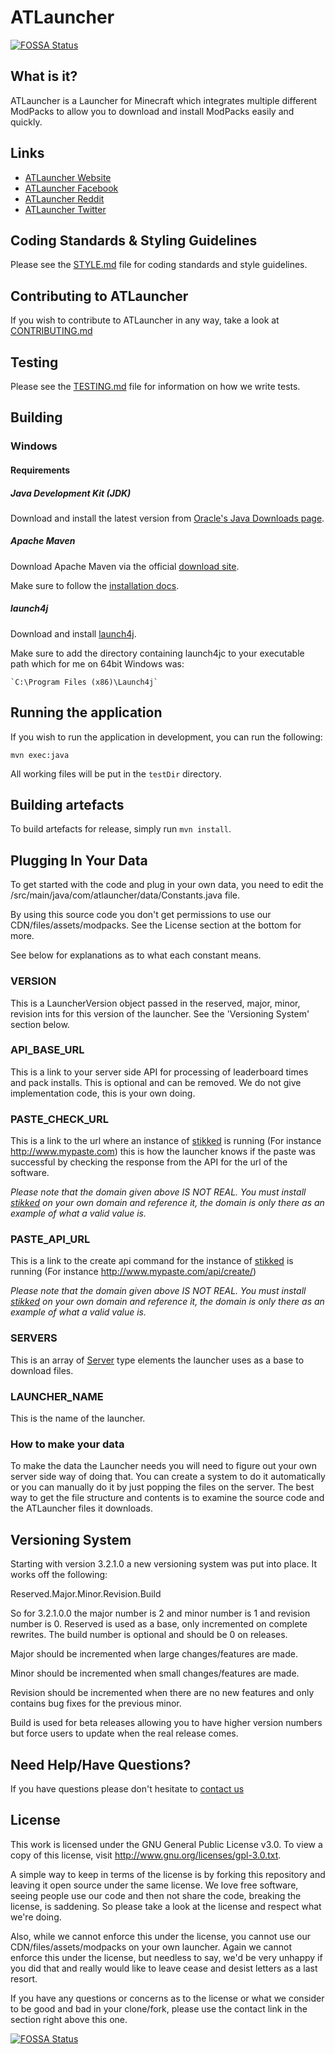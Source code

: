# ATLauncher
[![FOSSA Status](https://app.fossa.io/api/projects/git%2Bgithub.com%2FDev-Osmium%2FATLauncher.svg?type=shield)](https://app.fossa.io/projects/git%2Bgithub.com%2FDev-Osmium%2FATLauncher?ref=badge_shield)


## What is it?

ATLauncher is a Launcher for Minecraft which integrates multiple different ModPacks to allow you to download and install
ModPacks easily and quickly.

## Links

* [ATLauncher Website](https://www.atlauncher.com)
* [ATLauncher Facebook](http://www.facebook.com/ATLauncher)
* [ATLauncher Reddit](http://www.reddit.com/r/ATLauncher)
* [ATLauncher Twitter](http://twitter.com/ATLauncher)

## Coding Standards & Styling Guidelines

Please see the [STYLE.md](STYLE.md) file for coding standards and style guidelines.

## Contributing to ATLauncher

If you wish to contribute to ATLauncher in any way, take a look at [CONTRIBUTING.md](CONTRIBUTING.md)

## Testing

Please see the [TESTING.md](TESTING.md) file for information on how we write tests.

## Building

### Windows

#### Requirements

##### Java Development Kit (JDK)

Download and install the latest version from
[Oracle's Java Downloads page](http://www.oracle.com/technetwork/java/javase/downloads/jdk7-downloads-1880260.html).

##### Apache Maven

Download Apache Maven via the official [download site](http://maven.apache.org/download.cgi).

Make sure to follow the [installation docs](http://maven.apache.org/install.html).

##### launch4j

Download and install [launch4j](http://sourceforge.net/projects/launch4j/files/launch4j-3/3.1.0-beta2/).

Make sure to add the directory containing launch4jc to your executable path which for me on 64bit Windows was:

```
`C:\Program Files (x86)\Launch4j`
```

## Running the application

If you wish to run the application in development, you can run the following:

```
mvn exec:java
```

All working files will be put in the `testDir` directory.

## Building artefacts

To build artefacts for release, simply run `mvn install`.

## Plugging In Your Data

To get started with the code and plug in your own data, you need to edit the
/src/main/java/com/atlauncher/data/Constants.java file.

By using this source code you don't get permissions to use our CDN/files/assets/modpacks. See the License section at the
bottom for more.

See below for explanations as to what each constant means.

### VERSION

This is a LauncherVersion object passed in the reserved, major, minor, revision ints for this version of the launcher.
See the 'Versioning System' section below.

### API_BASE_URL

This is a link to your server side API for processing of leaderboard times and pack installs. This is optional and can
be removed. We do not give implementation code, this is your own doing.

### PASTE_CHECK_URL

This is a link to the url where an instance of [stikked](https://github.com/claudehohl/Stikked) is running (For instance
http://www.mypaste.com) this is how the launcher knows if the paste was successful by checking the response from the API
for the url of the software.

_Please note that the domain given above IS NOT REAL. You must install [stikked](https://github.com/claudehohl/Stikked)
on your own domain and reference it, the domain is only there as an example of what a valid value is._

### PASTE_API_URL

This is a link to the create api command for the instance of [stikked](https://github.com/claudehohl/Stikked) is running
(For instance http://www.mypaste.com/api/create/)

_Please note that the domain given above IS NOT REAL. You must install [stikked](https://github.com/claudehohl/Stikked)
on your own domain and reference it, the domain is only there as an example of what a valid value is._

### SERVERS

This is an array of
[Server](https://github.com/ATLauncher/ATLauncher/blob/master/src/main/java/com/atlauncher/data/Server.java) type
elements the launcher uses as a base to download files.

### LAUNCHER_NAME

This is the name of the launcher.

### How to make your data

To make the data the Launcher needs you will need to figure out your own server side way of doing that. You can create a
system to do it automatically or you can manually do it by just popping the files on the server. The best way to get the
file structure and contents is to examine the source code and the ATLauncher files it downloads.

## Versioning System

Starting with version 3.2.1.0 a new versioning system was put into place. It works off the following:

Reserved.Major.Minor.Revision.Build

So for 3.2.1.0.0 the major number is 2 and minor number is 1 and revision number is 0. Reserved is used as a base, only
incremented on complete rewrites. The build number is optional and should be 0 on releases.

Major should be incremented when large changes/features are made.

Minor should be incremented when small changes/features are made.

Revision should be incremented when there are no new features and only contains bug fixes for the previous minor.

Build is used for beta releases allowing you to have higher version numbers but force users to update when the real
release comes.

## Need Help/Have Questions?

If you have questions please don't hesitate to [contact us](https://www.atlauncher.com/contact-us/)

## License

This work is licensed under the GNU General Public License v3.0. To view a copy of this license, visit
http://www.gnu.org/licenses/gpl-3.0.txt.

A simple way to keep in terms of the license is by forking this repository and leaving it open source under the same
license. We love free software, seeing people use our code and then not share the code, breaking the license, is
saddening. So please take a look at the license and respect what we're doing.

Also, while we cannot enforce this under the license, you cannot use our CDN/files/assets/modpacks on your own launcher.
Again we cannot enforce this under the license, but needless to say, we'd be very unhappy if you did that and really
would like to leave cease and desist letters as a last resort.

If you have any questions or concerns as to the license or what we consider to be good and bad in your clone/fork,
please use the contact link in the section right above this one.


[![FOSSA Status](https://app.fossa.io/api/projects/git%2Bgithub.com%2FDev-Osmium%2FATLauncher.svg?type=large)](https://app.fossa.io/projects/git%2Bgithub.com%2FDev-Osmium%2FATLauncher?ref=badge_large)